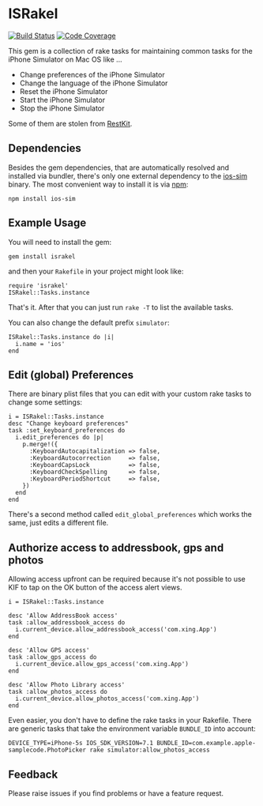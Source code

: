 # ISRakel

[![Build Status](http://img.shields.io/travis/xing/israkel/master.svg?style=flat-square)](https://travis-ci.org/xing/israkel)
[![Code Coverage](http://img.shields.io/coveralls/xing/israkel.svg?style=flat-square)](https://coveralls.io/r/xing/israkel)


This gem is a collection of rake tasks for maintaining common tasks
for the iPhone Simulator on Mac OS like ...

* Change preferences of the iPhone Simulator
* Change the language of the iPhone Simulator
* Reset the iPhone Simulator
* Start the iPhone Simulator
* Stop the iPhone Simulator

Some of them are stolen from [RestKit](https://github.com/RestKit/RestKit).

## Dependencies

Besides the gem dependencies, that are automatically resolved and
installed via bundler, there's only one external dependency to the
[ios-sim](https://github.com/phonegap/ios-sim) binary. The most
convenient way to install it is via
[npm](https://www.npmjs.org/package/ios-sim):

    npm install ios-sim

## Example Usage

You will need to install the gem:

	gem install israkel

and then your `Rakefile` in your project might look like:

	require 'israkel'
    ISRakel::Tasks.instance

That's it. After that you can just run `rake -T` to list the available tasks.

You can also change the default prefix `simulator`:

    ISRakel::Tasks.instance do |i|
      i.name = 'ios'
    end

## Edit (global) Preferences

There are binary plist files that you can edit with your custom rake
tasks to change some settings:

    i = ISRakel::Tasks.instance
    desc "Change keyboard preferences"
    task :set_keyboard_preferences do
      i.edit_preferences do |p|
        p.merge!({
          :KeyboardAutocapitalization => false,
          :KeyboardAutocorrection     => false,
          :KeyboardCapsLock           => false,
          :KeyboardCheckSpelling      => false,
          :KeyboardPeriodShortcut     => false,
        })
      end
    end

There's a second method called `edit_global_preferences` which works
the same, just edits a different file.

## Authorize access to addressbook, gps and photos

Allowing access upfront can be required because it's not possible
to use KIF to tap on the OK button of the access alert views.

    i = ISRakel::Tasks.instance

    desc 'Allow AddressBook access'
    task :allow_addressbook_access do
      i.current_device.allow_addressbook_access('com.xing.App')
    end

    desc 'Allow GPS access'
    task :allow_gps_access do
      i.current_device.allow_gps_access('com.xing.App')
    end

    desc 'Allow Photo Library access'
    task :allow_photos_access do
      i.current_device.allow_photos_access('com.xing.App')
    end

Even easier, you don't have to define the rake tasks in your Rakefile.
There are generic tasks that take the environment variable `BUNDLE_ID`
into account:

    DEVICE_TYPE=iPhone-5s IOS_SDK_VERSION=7.1 BUNDLE_ID=com.example.apple-samplecode.PhotoPicker rake simulator:allow_photos_access

## Feedback

Please raise issues if you find problems or have a feature request.
